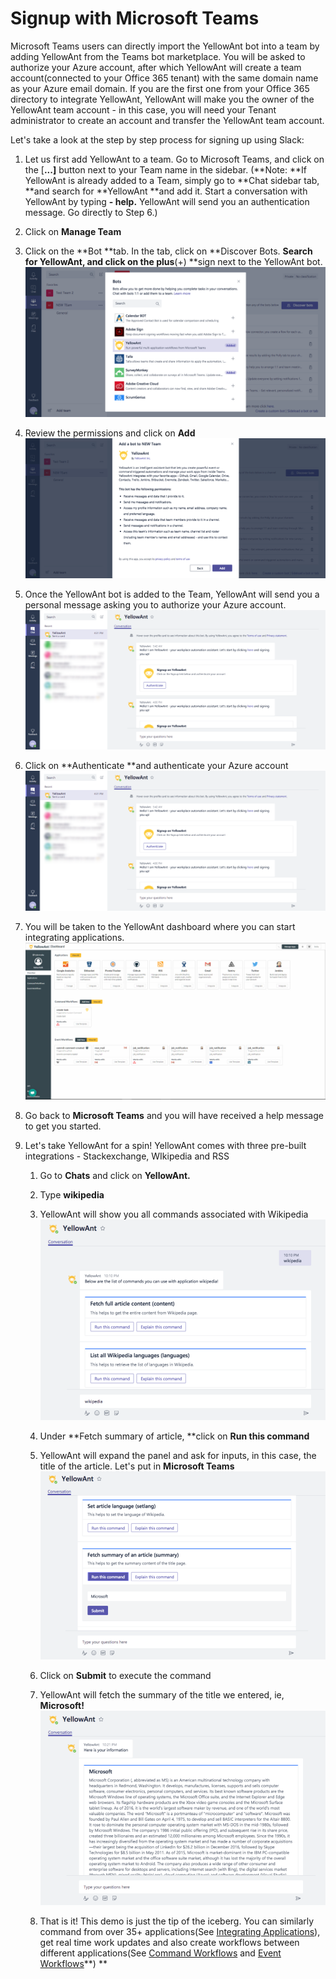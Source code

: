 # Signup with Microsoft Teams

Microsoft Teams users can directly import the YellowAnt bot into a team by adding YellowAnt from the Teams bot marketplace. You will be asked to authorize your Azure account, after which YellowAnt will create a team account\(connected to your Office 365 tenant\) with the same domain name as your Azure email domain. If you are the first one from your Office 365 directory to integrate YellowAnt, YellowAnt will make you the owner of the YellowAnt team account - in this case, you will need your Tenant  administrator to create an  account and transfer the YellowAnt team account.

Let's take a look at the step by step process for signing up using Slack:

1. Let us first add YellowAnt to a team. Go to Microsoft Teams, and click on the \[**...\]** button next to your Team name in the sidebar. \(**Note: **If YellowAnt is already added to a Team, simply go to **Chat sidebar tab, **and search for **YellowAnt **and add it. Start a conversation with YellowAnt by typing **- help.** YellowAnt will send you an authentication message. Go directly to Step 6.\)

2. Click on **Manage Team**

3. Click on the **Bot **tab. In the tab, click on **Discover Bots. **Search for **YellowAnt**, and click on the plus**\(+\) **sign next to the YellowAnt bot.![](/assets/screenshot-teams.microsoft.com-2017-12-03-21-34-19-804.png)

4. Review the permissions and click on **Add**![](/assets/screenshot-teams.microsoft.com-2017-12-03-21-38-23-953.png)

5. Once the YellowAnt bot is added to the Team, YellowAnt will send you a personal message asking you to authorize your Azure account.![](/assets/screenshot-teams.microsoft.com-2017-12-03-21-42-12-146.png)

6. Click on **Authenticate **and authenticate your Azure account![](/assets/screenshot-teams.microsoft.com-2017-12-03-21-42-12-146.png)

7. You will be taken to the YellowAnt dashboard where you can start integrating applications.![](/assets/Overview.jpg)

8. Go back to **Microsoft Teams** and you will have received a help message to get you started.

9. Let's take YellowAnt for a spin! YellowAnt comes with three pre-built integrations - Stackexchange, WIkipedia and RSS

   1. Go to **Chats** and click on **YellowAnt.**

   2. Type **wikipedia**

   3. YellowAnt will show you all commands associated with Wikipedia![](/assets/screenshot-teams.microsoft.com-2017-12-03-22-13-54-935.png)

   4. Under **Fetch summary of article, **click on **Run this command**

   5. YellowAnt will expand the panel and ask for inputs, in this case, the title of the article. Let's put in **Microsoft Teams**![](/assets/screenshot-teams.microsoft.com-2017-12-03-22-21-12-240.png)

   6. Click on **Submit** to execute the command

   7. YellowAnt will fetch the summary of the title we entered, ie, **Microsoft!**![](/assets/screenshot-teams.microsoft.com-2017-12-03-22-21-44-369.png)

   8. That is it! This demo is just the tip of the iceberg. You can similarly command from over 35+ applications\(See [Integrating Applications](/integrating-applications.md)\), get real time work updates and also create workflows between different applications\(See [Command Workflows](/command-workflows.md) and [Event Workflows](/event-workflows.md)**\) **



